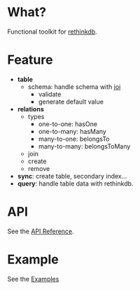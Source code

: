 # What?

Functional toolkit for [rethinkdb](https://www.rethinkdb.com/api/javascript/).

# Feature

- __table__
  - schema: handle schema with [joi](https://github.com/hapijs/joi)
    - validate
    - generate default value
- __relations__
  - types
    - one-to-one: hasOne
    - one-to-many: hasMany
    - many-to-one: belongsTo
    - many-to-many: belongsToMany
  - join
  - create
  - remove
- __sync__: create table, secondary index...
- __query__: handle table data with rethinkdb.

# API

See the [API Reference](https://github.com/ironhee/nothinkdb/blob/master/API.md).

# Example

See the [Examples](https://github.com/ironhee/nothinkdb/tree/master/examples)
